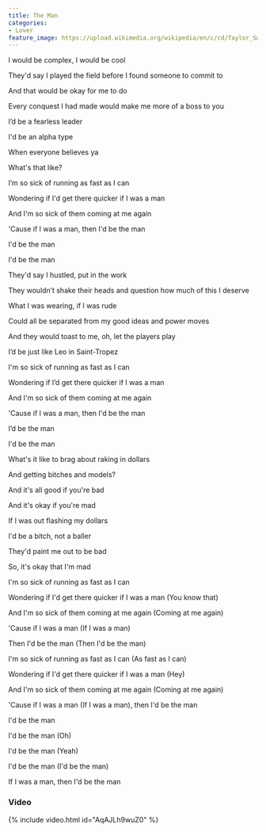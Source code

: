 ```yaml
---
title: The Man
categories:
- Lover
feature_image: https://upload.wikimedia.org/wikipedia/en/c/cd/Taylor_Swift_-_Lover.png
--- 
```

I would be complex, I would be cool

They'd say I played the field before I found someone to commit to

And that would be okay for me to do

Every conquest I had made would make me more of a boss to you

I’d be a fearless leader

I'd be an alpha type

When everyone believes ya

What's that like?

I’m so sick of running as fast as I can

Wondering if I'd get there quicker if I was a man

And I'm so sick of them coming at me again

'Cause if I was a man, then I'd be the man

I'd be the man

I'd be the man

They'd say I hustled, put in the work

They wouldn’t shake their heads and question how much of this I deserve

What I was wearing, if I was rude

Could all be separated from my good ideas and power moves

And they would toast to me, oh, let the players play

I’d be just like Leo in Saint-Tropez

I'm so sick of running as fast as I can

Wondering if I’d get there quicker if I was a man

And I'm so sick of them coming at me again

'Cause if I was a man, then I'd be the man

I’d be the man

I'd be the man

What's it like to brag about raking in dollars

And getting bitches and models?

And it's all good if you're bad

And it's okay if you're mad

If I was out flashing my dollars

I'd be a bitch, not a baller

They'd paint me out to be bad

So, it's okay that I'm mad

I'm so sick of running as fast as I can

Wondering if I'd get there quicker if I was a man (You know that)

And I'm so sick of them coming at me again (Coming at me again)

'Cause if I was a man (If I was a man)

Then I'd be the man (Then I'd be the man)

I'm so sick of running as fast as I can (As fast as I can)

Wondering if I'd get there quicker if I was a man (Hey)

And I'm so sick of them coming at me again (Coming at me again)

'Cause if I was a man (If I was a man), then I'd be the man

I'd be the man

I'd be the man (Oh)

I'd be the man (Yeah)

I'd be the man (I'd be the man)

If I was a man, then I'd be the man
### Video

{% include video.html id="AqAJLh9wuZ0" %}

